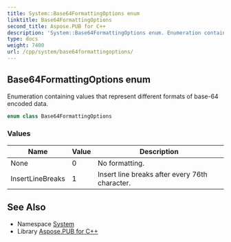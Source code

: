```yaml
---
title: System::Base64FormattingOptions enum
linktitle: Base64FormattingOptions
second_title: Aspose.PUB for C++
description: 'System::Base64FormattingOptions enum. Enumeration containing values that represent different formats of base-64 encoded data in C++.'
type: docs
weight: 7400
url: /cpp/system/base64formattingoptions/
---
```

## Base64FormattingOptions enum


Enumeration containing values that represent different formats of base-64 encoded data.

```cpp
enum class Base64FormattingOptions
```

### Values

| Name | Value | Description |
| --- | --- | --- |
| None | 0 | No formatting. |
| InsertLineBreaks | 1 | Insert line breaks after every 76th character. |

## See Also

* Namespace [System](../)
* Library [Aspose.PUB for C++](../../)
